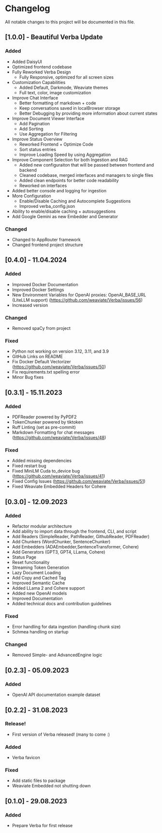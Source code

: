 # Changelog

All notable changes to this project will be documented in this file.

## [1.0.0] - Beautiful Verba Update

### Added
- Added DaisyUI
- Optimized frontend codebase
- Fully Reworked Verba Design
    - Fully Responsive, optimized for all screen sizes
- Customization Capabilities
    - Added Default, Darkmode, Weaviate themes
    - Full text, color, image customization
- Improve Chat Interface
    - Better formatting of markdown + code
    - Keep conversations saved in localBrowser storage
    - Better Debugging by providing more information about current states
- Improve Document Viewer Interface
    - Add Pagination
    - Add Sorting
    - Use Aggregation for Filtering
- Improve Status Overview
    - Reworked Frontend + Optimize Code
    - Sort status entries
    - Improve Loading Speed by using Aggregation
- Improve Component Selection for both Ingestion and RAG
    - Added new configuraiton that will be passed between frontend and backend
    - Cleaned codebase, merged interfaces and managers to single files
    - Added clean endpoints for better code readability
    - Reworked on interfaces
- Added better console and logging for ingestion
- More Configuration
    - Enable/Disable Caching and Autocomplete Suggestions
    - Improved verba_config.json
- Ability to enable/disable caching + autosuggestions
- Add Google Gemini as new Embedder and Generator

### Changed
- Changed to AppRouter framework
- Changed frontend project structure

## [0.4.0] - 11.04.2024

### Added
- Improved Docker Documentation
- Improved Docker Settings
- New Environment Variables for OpenAI proxies: OpenAI_BASE_URL (LiteLLM support) (https://github.com/weaviate/Verba/issues/56)
- Increased version

### Changed
- Removed spaCy from project

### Fixed
- Python not working on version 3.12, 3.11, and 3.9
- GitHub Links on README
- Fix Docker Default Vectorizer (https://github.com/weaviate/Verba/issues/50)
- Fix requirements.txt spelling error
- Minor Bug fixes


## [0.3.1] - 15.11.2023

### Added
- PDFReader powered by PyPDF2
- TokenChunker powered by tiktoken
- Ruff Linting (set as pre-commit)
- Markdown Formatting for chat messages (https://github.com/weaviate/Verba/issues/48)

### Fixed
- Added missing dependencies
- Fixed restart bug
- Fixed MiniLM Cuda to_device bug (https://github.com/weaviate/Verba/issues/41)
- Fixed Config Issues (https://github.com/weaviate/Verba/issues/51)
- Fixed Weaviate Embedded Headers for Cohere 

## [0.3.0] - 12.09.2023

### Added
- Refactor modular architecture
- Add ability to import data through the frontend, CLI, and script
- Add Readers (SimpleReader, PathReader, GithubReader, PDFReader)
- Add Chunkers (WordChunker, SentenceChunker)
- Add Embedders (ADAEmbedder,SentenceTransformer, Cohere)
- Add Generators (GPT3, GPT4, LLama, Cohere)
- Status Page
- Reset functionality
- Streaming Token Generation
- Lazy Document Loading
- Add Copy and Cached Tag
- Improved Semantic Cache
- Added LLama 2 and Cohere support
- Added new OpenAI models
- Improved Documentation
- Added technical docs and contribution guidelines

### Fixed
- Error handling for data ingestion (handling chunk size)
- Schmea handling on startup

### Changed
- Removed Simple- and AdvancedEngine logic

## [0.2.3] - 05.09.2023

### Added
- OpenAI API documentation example dataset

## [0.2.2] - 31.08.2023

### Release!
- First version of Verba released! (many to come :)

### Added
- Verba favicon

### Fixed
- Add static files to package
- Weaviate Embedded not shutting down

## [0.1.0] - 29.08.2023

### Added
- Prepare Verba for first release


